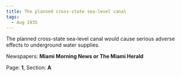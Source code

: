 ```yaml
---  
title: The planned cross-state sea-level canal  
tags:  
  - Aug 1935  
---  
```

  
The planned cross-state sea-level canal would cause serious adverse effects to underground water supplies.  
  
Newspapers: **Miami Morning News or The Miami Herald**  
  
Page: **1**, Section: **A** 
